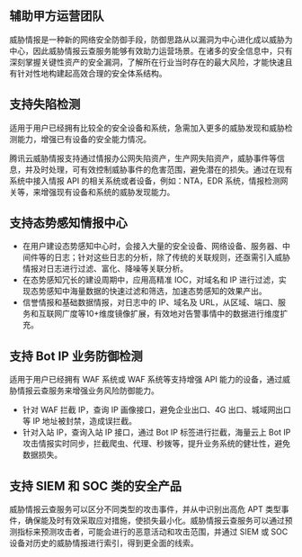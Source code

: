 
## 辅助甲方运营团队
威胁情报是一种新的网络安全防御手段，防御思路从以漏洞为中心进化成以威胁为中心，因此威胁情报云查服务能够有效助力运营场景。在诸多的安全信息中，只有深刻掌握关键性资产的安全漏洞，了解所在行业当时存在的最大风险，才能快速且有针对性地构建起高效合理的安全体系结构。

## 支持失陷检测
适用于用户已经拥有比较全的安全设备和系统，急需加入更多的威胁发现和威胁检测能力，增强已有设备的安全能力情况。

腾讯云威胁情报支持通过情报办公网失陷资产，生产网失陷资产，威胁事件等信息，并及时处理，可有效控制威胁事件的危害范围，避免潜在的损失。通过在现有系统中接入情报 API 的相关系统或者设备，例如：NTA，EDR 系统，情报检测网关等，来增强现有设备和系统的威胁发现能力。

## 支持态势感知情报中心
- 在用户建设态势感知中心时，会接入大量的安全设备、网络设备、服务器、中间件等的日志；针对这些日志的分析，除了传统的关联规则，还亟需引入威胁情报对日志进行过滤、富化、降噪等关联分析。
- 在态势感知冗长的建设周期中，应用高精准 IOC，对域名和 IP 进行过滤，实现态势感知中海量数据的快速过滤和筛选，加速态势感知的效果产出。
- 信誉情报和基础数据情报，对日志中的 IP、域名及 URL，从区域、端口、服务和互联网广度等10+维度镜像扩展，有效地对告警事情中的数据进行维度扩充。

## 支持 Bot IP 业务防御检测
适用于用户已经拥有 WAF 系统或 WAF 系统等支持增强 API 能力的设备，通过威胁情报云查服务来增强业务风险防御能力。
- 针对 WAF 拦截 IP，查询 IP 画像接口，避免企业出口、4G 出口、城域网出口等 IP 地址被封禁，造成误拦截。
- 针对入站 IP，查询入站 IP 接口，通过 Bot IP 标签进行拦截，海量云上 Bot IP 攻击情报实时同步，拦截爬虫、代理、秒拨等，提升业务系统的健壮性，避免数据损失。


## 支持 SIEM 和 SOC 类的安全产品
威胁情报云查服务可以区分不同类型的攻击事件，并从中识别出高危 APT 类型事件，确保能及时有效采取应对措施，使损失最小化。威胁情报云查服务可以通过预测指标来预测攻击者，可能会进行的恶意活动和攻击范围，并通过 SIEM 或 SOC 设备对历史的威胁情报进行索引，得到更全面的线索。

